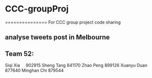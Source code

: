 # CCC-groupProj
===============
For CCC group project code sharing

analyse tweets post in Melbourne
--------------------------------

Team 52:
--------
Siqi Xia     902915
Sheng Tang   841170
Zhao Peng    899126
Xuanyu Duan  877640
Minghan Chi  879544

